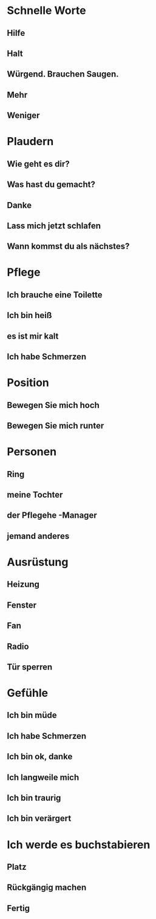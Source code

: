 # Schnelle Worte

## Hilfe

## Halt

## Würgend. Brauchen Saugen.

## Mehr

## Weniger

# Plaudern

## Wie geht es dir?

## Was hast du gemacht?

## Danke

## Lass mich jetzt schlafen

## Wann kommst du als nächstes?

# Pflege

## Ich brauche eine Toilette

## Ich bin heiß

## es ist mir kalt

## Ich habe Schmerzen

# Position

## Bewegen Sie mich hoch

## Bewegen Sie mich runter

# Personen

## Ring

## meine Tochter

## der Pflegehe -Manager

## jemand anderes

# Ausrüstung

## Heizung

## Fenster

## Fan

## Radio

## Tür sperren

# Gefühle

## Ich bin müde

## Ich habe Schmerzen

## Ich bin ok, danke

## Ich langweile mich

## Ich bin traurig

## Ich bin verärgert

# Ich werde es buchstabieren <meta data-spell-branch="" data-spell-update-dyn-onchange="">

##  <meta data-dyn="spell-word-prediction" data-words-file="../Spell_Prediction/bncfrequency.json" data-max-nodes="3" data-predict-after-n-chars="3">

##  <meta data-dyn="spell-letter-prediction" data-words-file="../Spell_Prediction/bncfrequency.json">

## Platz <meta data-spell-letter=" ">

## Rückgängig machen <meta data-spell-delchar="">

## Fertig <meta data-spell-finish="">

